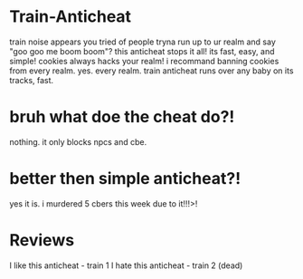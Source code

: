 # Train-Anticheat
train noise appears you tried of people tryna run up to ur realm and say "goo goo me boom boom"? this anticheat stops it all! its fast, easy, and simple!
cookies always hacks your realm! i recommand banning cookies from every realm. yes. every realm. train anticheat runs over any baby on its tracks, fast.

# bruh what doe the cheat do?!
nothing. it only blocks npcs and cbe.

# better then simple anticheat?!
yes it is. i murdered 5 cbers this week due to it!!!>!

# Reviews
I like this anticheat - train 1
I hate this anticheat - train 2 (dead)
